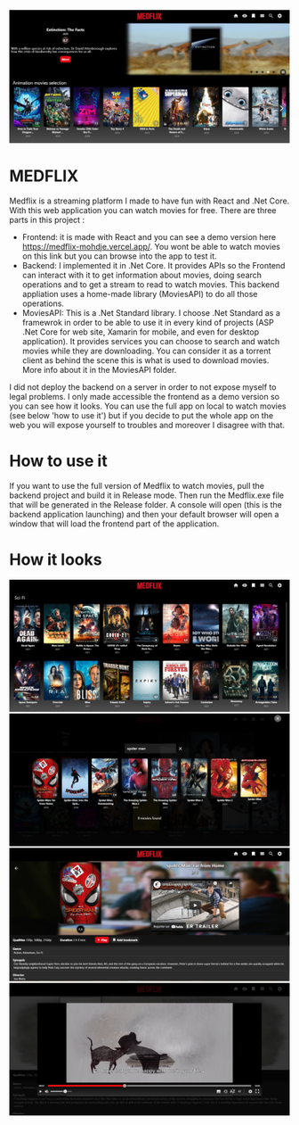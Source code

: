 ![Home page](/Screenshots/home_page.PNG)
# MEDFLIX

Medflix is a streaming platform I made to have fun with React and .Net Core. With this web application you can watch movies for free. 
There are three parts in this project :
* Frontend: it is made with React and you can see a demo version here https://medflix-mohdje.vercel.app/. You wont be able to watch movies on this link but you can browse into the app to test it.
* Backend: I implemented it in .Net Core. It provides APIs so the Frontend can interact with it to get information about movies, doing search operations and to get a stream to read to watch movies. This backend appliation uses a home-made library (MoviesAPI) to do all those operations.
* MoviesAPI: This is a .Net Standard library. I choose .Net Standard as a framewrok in order to be able to use it in every kind of projects (ASP .Net Core for web site, Xamarin for mobile, and even for desktop application). It provides services you can choose to search and watch movies while they are downloading. You can consider it as a torrent client as behind the scene this is what is used to download movies. More info about it in the MoviesAPI folder.

I did not deploy the backend on a server in order to not expose myself to legal problems. I only made accessible the frontend as a demo version so you can see how it looks. You can use the full app on local to watch movies (see below 'how to use it') but if you decide to put the whole app on the web you will expose yourself to troubles and moreover I disagree with that.

# How to use it
If you want to use the full version of Medflix to watch movies, pull the backend project and build it in Release mode. Then run the Medflix.exe file that will be generated in the Release folder. A console will open (this is the backend application launching)  and then your default browser will open a window that will load the frontend part of the application. 

# How it looks
![Movies genre page](/Screenshots/movies_of_genre.PNG)
![Movies search](/Screenshots/movie_search.PNG)
![Movie presentation](/Screenshots/spiderman_presentation.PNG)
![Movie player](/Screenshots/video_player.PNG)

